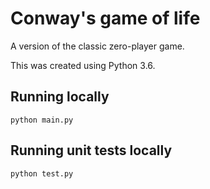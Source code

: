 # Conway's game of life

A version of the classic zero-player game.

This was created using Python 3.6.

## Running locally
```
python main.py
```

## Running unit tests locally
````
python test.py
````
